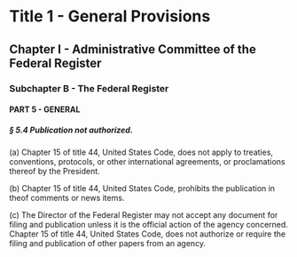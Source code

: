 
# Title 1 - General Provisions
## Chapter I - Administrative Committee of the Federal Register
### Subchapter B - The Federal Register
#### PART 5 - GENERAL
##### § 5.4 Publication not authorized.

(a) Chapter 15 of title 44, United States Code, does not apply to treaties, conventions, protocols, or other international agreements, or proclamations thereof by the President.

(b) Chapter 15 of title 44, United States Code, prohibits the publication in theof comments or news items.

(c) The Director of the Federal Register may not accept any document for filing and publication unless it is the official action of the agency concerned. Chapter 15 of title 44, United States Code, does not authorize or require the filing and publication of other papers from an agency.

